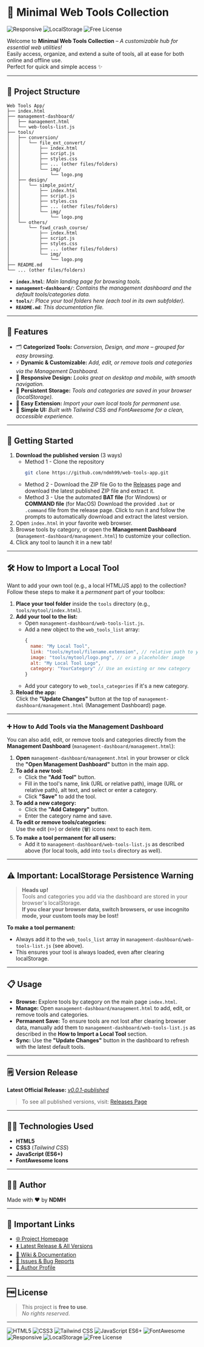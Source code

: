 # 🚀 **Minimal Web Tools Collection**

<!-- Badges / Tags -->
<p align="left">
  <img src="https://img.shields.io/badge/Responsive-Yes-44cc11" alt="Responsive" />
  <img src="https://img.shields.io/badge/LocalStorage-Persistent-ff9800" alt="LocalStorage" />
  <img src="https://img.shields.io/badge/License-Free-29b6f6" alt="Free License" />
</p>

Welcome to **Minimal Web Tools Collection** – *A customizable hub for essential web utilities!*  
Easily access, organize, and extend a suite of tools, all at ease for both online and offline use.  
Perfect for quick and simple access ✨

---

## 📁 **Project Structure**

```text
Web Tools App/
├── index.html
├── management-dashboard/
│   ├── management.html
│   └── web-tools-list.js
├── tools/
│   ├── conversion/
│   │   └── file_ext_convert/
│   │       ├── index.html
│   │       ├── script.js
│   │       ├── styles.css
│   │       ├── ... (other files/folders)
│   │       └── img/
│   │           └── logo.png
│   ├── design/
│   │   └── simple_paint/
│   │       ├── index.html
│   │       ├── script.js
│   │       ├── styles.css
│   │       ├── ... (other files/folders)
│   │       └── img/
│   │           └── logo.png
│   └── others/
│       └── fswd_crash_course/
│           ├── index.html
│           ├── script.js
│           ├── styles.css
│           ├── ... (other files/folders)
│           └── img/
│               └── logo.png
├── README.md
└── ... (other files/folders)
```

- **`index.html`**: *Main landing page for browsing tools.*
- **`management-dashboard/`**: *Contains the management dashboard and the default tools/categories data.*
- **`tools/`**: *Place your tool folders here (each tool in its own subfolder).*
- **`README.md`**: *This documentation file.*

---

## 🌟 **Features**

- 🗂️ **Categorized Tools:** *Conversion, Design, and more – grouped for easy browsing.*
- ⚡ **Dynamic & Customizable:** *Add, edit, or remove tools and categories via the Management Dashboard.*
- 📱 **Responsive Design:** *Looks great on desktop and mobile, with smooth navigation.*
- 💾 **Persistent Storage:** *Tools and categories are saved in your browser (localStorage).*
- 🧩 **Easy Extension:** *Import your own local tools for permanent use.*
- 🎨 **Simple UI:** *Built with Tailwind CSS and FontAwesome for a clean, accessible experience.*

---

## 🚦 **Getting Started**

1. **Download the published version** (3 ways) 
   - Method 1 - Clone the repository
      ```sh
      git clone https://github.com/ndmh99/web-tools-app.git
      ```
   - Method 2 - Download the ZIP file
      Go to the [Releases](https://github.com/ndmh99/web-tools-app/releases) page and download the latest published ZIP file and extract it.
   - Method 3 - Use the automated __BAT file__ (for Windows) or __COMMAND file__ (for MacOS)
      Download the provided `.bat` or `.command` file from the release page. Click to run it and follow the prompts to automatically download and extract the latest version.
2. Open `index.html` in your favorite web browser.
3. Browse tools by category, or open the **Management Dashboard** (`management-dashboard/management.html`) to customize your collection.
4. Click any tool to launch it in a new tab!

---

## 🛠️ **How to Import a Local Tool**

Want to add your own tool (e.g., a local HTML/JS app) to the collection?  
Follow these steps to make it a *permanent* part of your toolbox:

1. **Place your tool folder** inside the `tools` directory (e.g., `tools/mytool/index.html`).
2. **Add your tool to the list:**
   - Open `management-dashboard/web-tools-list.js`.
   - Add a new object to the `web_tools_list` array:
     ```js
     {
       name: "My Local Tool",
       link: "tools/mytool/filename.extension", // relative path to your tool
       image: "tools/mytool/logo.png", // or a placeholder image
       alt: "My Local Tool Logo",
       category: "YourCategory" // Use an existing or new category
     }
     ```
   - Add your category to `web_tools_categories` if it's a new category.
3. **Reload the app:**  
   Click the **"Update Changes"** button at the top of `management-dashboard/management.html` (Management Dashboard) page.

---

### ➕ **How to Add Tools via the Management Dashboard**

You can also add, edit, or remove tools and categories directly from the **Management Dashboard** (`management-dashboard/management.html`):

1. **Open** `management-dashboard/management.html` in your browser or click the **"Open Management Dashboard"** button in the main app.
2. **To add a new tool:**
   - Click the **"Add Tool"** button.
   - Fill in the tool's name, link (URL or relative path), image (URL or relative path), alt text, and select or enter a category.
   - Click **"Save"** to add the tool.
3. **To add a new category:**
   - Click the **"Add Category"** button.
   - Enter the category name and save.
4. **To edit or remove tools/categories:**  
   Use the edit (✏️) or delete (🗑️) icons next to each item.
5. **To make a tool permanent for all users:**  
   - Add it to `management-dashboard/web-tools-list.js` as described above (for local tools, add into `tools` directory as well).

---

## ⚠️ **Important: LocalStorage Persistence Warning**

> **Heads up!**  
> Tools and categories you add via the dashboard are stored in your browser's localStorage.  
> **If you clear your browser data, switch browsers, or use incognito mode, your custom tools may be lost!**

**To make a tool permanent:**  
- Always add it to the `web_tools_list` array in `management-dashboard/web-tools-list.js` (see above).
- This ensures your tool is always loaded, even after clearing localStorage.

---

## 📋 **Usage**

- **Browse:** Explore tools by category on the main page `index.html`.
- **Manage:** Open `management-dashboard/management.html` to add, edit, or remove tools and categories.
- **Permanent Save:** To ensure tools are not lost after clearing browser data, manually add them to `management-dashboard/web-tools-list.js` as described in the **How to Import a Local Tool** section.
- **Sync:** Use the **"Update Changes"** button in the dashboard to refresh with the latest default tools.

---

## 🗒️ **Version Release**
__Latest Official Release:__ [<u>_v0.0.1-published_</u>](https://github.com/ndmh99/Web-Tools-App/releases/tag/v0.0.1-published)
> To see all published versions, visit: [Releases Page](https://github.com/ndmh99/web-tools-app/releases)
---

## 🧑‍💻 **Technologies Used**

- **HTML5**
- **CSS3** (*Tailwind CSS*)
- **JavaScript (ES6+)**
- **FontAwesome Icons**

---

## 👨‍🎨 **Author**

Made with ❤️ by **NDMH**

---

## 🔗 **Important Links**

- [🌐 Project Homepage](https://github.com/ndmh99/web-tools-app)
- [⬇️ Latest Release & All Versions](https://github.com/ndmh99/web-tools-app/releases)
- [📖 Wiki & Documentation](https://github.com/ndmh99/web-tools-app/wiki)
- [🐞 Issues & Bug Reports](https://github.com/ndmh99/web-tools-app/issues)
- [🚀 Author Profile](https://github.com/ndmh99)

---

## 🆓 **License**

> This project is **free to use**.  
> *No rights reserved.*

---

<!-- Badges / Tags (footer) -->
<p align="left">
  <img src="https://img.shields.io/badge/HTML5-E34F26?logo=html5&logoColor=white" alt="HTML5" />
  <img src="https://img.shields.io/badge/CSS3-1572B6?logo=css3&logoColor=white" alt="CSS3" />
  <img src="https://img.shields.io/badge/Tailwind_CSS-38B2AC?logo=tailwind-css&logoColor=white" alt="Tailwind CSS" />
  <img src="https://img.shields.io/badge/JavaScript-ES6+-F7DF1E?logo=javascript&logoColor=black" alt="JavaScript ES6+" />
  <img src="https://img.shields.io/badge/FontAwesome-528DD7?logo=fontawesome&logoColor=white" alt="FontAwesome" />
  <img src="https://img.shields.io/badge/Responsive-Yes-44cc11" alt="Responsive" />
  <img src="https://img.shields.io/badge/LocalStorage-Persistent-ff9800" alt="LocalStorage" />
  <img src="https://img.shields.io/badge/License-Free-29b6f6" alt="Free License" />
</p>